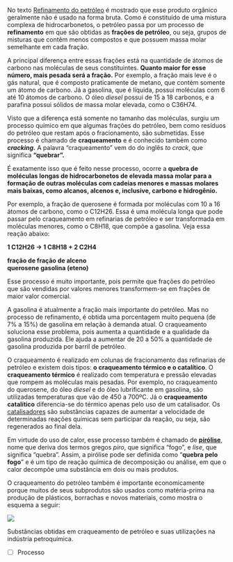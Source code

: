 No texto [Refinamento do petróleo](https://brasilescola.uol.com.br/quimica/refinamento-petroleo.htm) é mostrado que esse produto orgânico geralmente não é usado na forma bruta. Como é constituído de uma mistura complexa de hidrocarbonetos, o petróleo passa por um processo de **refinamento** em que são obtidas as **frações de petróleo**, ou seja, grupos de misturas que contêm menos compostos e que possuem massa molar semelhante em cada fração.

A principal diferença entre essas frações está na quantidade de átomos de carbono nas moléculas de seus constituintes. **Quanto maior for esse número, mais pesada será a fração.** Por exemplo, a fração mais leve é o gás natural, que é composto praticamente de metano, que contém somente um átomo de carbono. Já a gasolina, que é líquida, possui moléculas com 6 até 10 átomos de carbono. O óleo _diesel_ possui de 15 a 18 carbonos, e a parafina possui sólidos de massa molar elevada, como o C36H74.

Visto que a diferença está somente no tamanho das moléculas, surgiu um processo químico em que algumas frações do petróleo, bem como resíduos do petróleo que restam após o fracionamento, são submetidas. Esse processo é chamado de **craqueamento** e é conhecido também como _**cracking.**_ A palavra “craqueamento” vem do do inglês _to crack_, que significa **“quebrar”.**

É exatamente isso que é feito nesse processo, ocorre a **quebra de moléculas longas de hidrocarbonetos de elevada massa molar para a formação de outras moléculas com cadeias menores e massas molares mais baixas, como alcanos, alcenos e, inclusive, carbono e hidrogênio.**

Por exemplo, a fração de querosene é formada por moléculas com 10 a 16 átomos de carbono, como o C12H26. Essa é uma molécula longa que pode passar pelo craqueamento em refinarias de petróleo e ser transformada em moléculas menores, como o C8H18, que compõe a gasolina. Veja essa reação abaixo:

**1 C12H26 → 1 C8H18 + 2 C2H4**

**fração de fração de alceno  
querosene gasolina (eteno)**


Esse processo é muito importante, pois permite que frações do petróleo que são vendidas por valores menores transformem-se em frações de maior valor comercial.

A gasolina é atualmente a fração mais importante do petróleo. Mas no processo de refinamento, é obtida uma porcentagem muito pequena (de 7% a 15%) de gasolina em relação à demanda atual. O craqueamento soluciona esse problema, pois aumenta a quantidade e a qualidade da gasolina produzida. Ele ajuda a aumentar de 20 a 50% a quantidade de gasolina produzida por barril de petróleo.

O craqueamento é realizado em colunas de fracionamento das refinarias de petróleo e existem dois tipos: **o craqueamento térmico e o catalítico**. O **craqueamento térmico** é realizado com temperatura e pressão elevadas que rompem as moléculas mais pesadas. Por exemplo, no craqueamento do querosene, do óleo _diesel_ e do óleo lubrificante em gasolina, são utilizadas temperaturas que vão de 450 a 700ºC. Já o **craqueamento catalítico** diferencia-se do térmico apenas pelo uso de um catalisador. Os [catalisadores](https://brasilescola.uol.com.br/quimica/como-atuam-as-substancias-catalisadoras.htm) são substâncias capazes de aumentar a velocidade de determinadas reações químicas sem participar da reação, ou seja, são regenerados ao final dela.

Em virtude do uso de calor, esse processo também é chamado de [**pirólise**](https://brasilescola.uol.com.br/quimica/combustiveis-renovaveis-por-meio-pirolise.htm), nome que deriva dos termos gregos _piro_, que significa “fogo”, e _lise_, que significa “quebra”. Assim, a pirólise pode ser definida como “**quebra pelo fogo**” e é um tipo de reação química de decomposição ou análise, em que o calor decompõe uma substância em dois ou mais produtos.

O craqueamento do petróleo também é importante economicamente porque muitos de seus subprodutos são usados como matéria-prima na produção de plásticos, borrachas e novos materiais, como mostra o esquema a seguir:

![](https://s5.static.brasilescola.uol.com.br/be/2020/07/craqueamento-petroleo.jpg)

Substâncias obtidas em craqueamento de petróleo e suas utilizações na indústria petroquímica.

  
- [ ] Processo